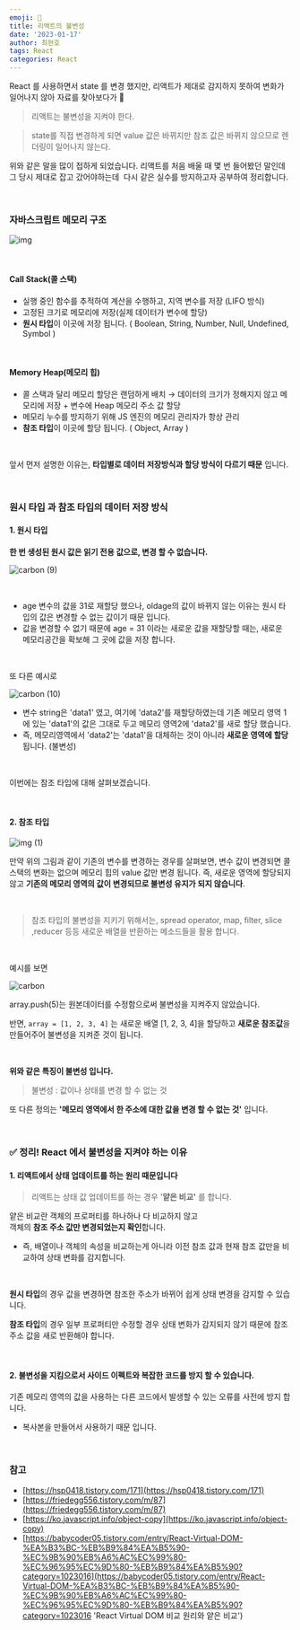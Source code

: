```yaml
---
emoji: 📖
title: 리액트의 불변성
date: '2023-01-17'
author: 최현호
tags: React
categories: React
---
```


React 를 사용하면서 state 를 변경 했지만, 리액트가 제대로 감지하지 못하여 변화가 일어나지 않아 자료를 찾아보다가 🥺

> 리액트는 불변성을 지켜야 한다.

> state를 직접 변경하게 되면 value 값은 바뀌지만 참조 값은 바뀌지 않으므로 렌더링이 일어나지 않는다.

위와 같은 말을 많이 접하게 되었습니다. 리액트를 처음 배울 때 몇 번 들어봤던 말인데 그 당시 제대로 잡고 갔어야하는데  다시 같은 실수를 방지하고자 공부하여 정리합니다.

<br>

### 자바스크립트 메모리 구조

![img](https://user-images.githubusercontent.com/87301268/223899501-bfe38e63-418a-4a4f-8b88-0e72303e8841.png)

<br>

#### Call Stack(콜 스택)

- 실행 중인 함수를 추적하여 계산을 수행하고, 지역 변수를 저장 (LIFO 방식)
- 고정된 크기로 메모리에 저장(실제 데이터가 변수에 할당)
- **원시 타입**</span>이 이곳에 저장 됩니다. ( Boolean, String, Number, Null, Undefined, Symbol )</span>

<br>

#### Memory Heap(메모리 힙)

- 콜 스택과 달리 메모리 할당은 랜덤하게 배치 → 데이터의 크기가 정해지지 않고 메모리에 저장 + 변수에 Heap 메모리 주소 값 할당
- 메모리 누수를 방지하기 위해 JS 엔진의 메모리 관리자가 항상 관리
- **참조 타입**</span>이 이곳에 할당 됩니다. ( Object, Array )</span>

<br>

앞서 먼저 설명한 이유는, **타입별로 데이터 저장방식과 할당 방식이 다르기 때문**</span> 입니다.

<br>

### 원시 타입 과 참조 타입의 데이터 저장 방식

#### 1. 원시 타입

**한 번 생성된 원시 값은 읽기 전용 값으로, 변경 할 수 없습니다.**

![carbon (9)](https://user-images.githubusercontent.com/87301268/223899574-82c136d0-82de-4501-83ac-df453d4b0d01.png)

<br>

- age 변수의 값을 31로 재할당 했으나, oldage의 값이 바뀌지 않는 이유는 원시 타입의 값은 변경할 수 없는 값이기 때문 입니다.
- 값을 변경할 수 없기 때문에 age = 31 이라는 새로운 값을 재할당할 때는, 새로운 메모리공간을 확보해 그 곳에 값을 저장 합니다.

<br>

또 다른 예시로

![carbon (10)](https://user-images.githubusercontent.com/87301268/223899676-a138085e-c6b5-47cb-994e-4df9616b63c7.png)

- 변수 string은 'data1' 였고, 여기에 'data2'를 재할당하였는데 기존 메모리 영역 1에 있는 'data1'의 값은 그대로 두고 메모리 영역2에 'data2'를 새로 할당 했습니다.
- 즉, 메모리영역에서 'data2'는 'data1'을 대체하는 것이 아니라 **새로운 영역에 할당**됩니다. (불변성)

<br>

이번에는 참조 타입에 대해 살펴보겠습니다.

<br>

#### 2. 참조 타입

![img (1)](https://user-images.githubusercontent.com/87301268/223899848-b0f4dba2-3ceb-4961-8add-0927f6a5b419.png)

만약 위의 그림과 같이 기존의 변수를 변경하는 경우를 살펴보면, 변수 값이 변경되면
콜스택의 변화는 없으며 메모리 힙의 value 값만 변경 됩니다. 즉, 새로운 영역에 할당되지 않고 **기존의 메모리 영역의 값이 변경되므로 불변성 유지가 되지 않습니다**.

<br>

> 참조 타입의 불변성을 지키기 위해서는, spread operator, map, filter, slice ,reducer 등등 새로운 배열을 반환하는 메소드들을 활용 합니다.

<br>

예시를 보면

![carbon](https://user-images.githubusercontent.com/87301268/236991347-100739eb-ade1-4402-9ef8-598ee9aff779.png)

array.push(5)는 원본데이터를 수정함으로써 불변성을 지켜주지 않았습니다.

반면, `array = [1, 2, 3, 4]` 는 새로운 배열 [1, 2, 3, 4]을 할당하고 **새로운 참조값**을 만들어주어 불변성을 지켜준 것이 됩니다.

<br>

**위와 같은 특징이 불변성</span> 입니다.**

> 불변성 : 값이나 상태를 변경 할 수 없는 것

또 다른 정의는 **'메모리 영역에서 한 주소에 대한 값을 변경 할 수 없는 것'** 입니다.

<br>

### ✅ 정리! React 에서 불변성을 지켜야 하는 이유

#### 1. 리액트에서 상태 업데이트를 하는 원리 때문입니다

> 리액트는 상태 값 업데이트를 하는 경우 '**얕은 비교'** 를 합니다.

얕은 비교란 객체의 프로퍼티를 하나하나 다 비교하지 않고 <br> 객체의 **참조 주소 값만 변경되었는지 확인**합니다.

- 즉, 배열이나 객체의 속성을 비교하는게 아니라 이전 참조 값과 현재 참조 값만을 비교하여 상태 변화를 감지합니다.

<br>

**원시 타입**의 경우 값을 변경하면 참조한 주소가 바뀌어 쉽게 상태 변경을 감지할 수 있습니다.

**참조 타입**의 경우 일부 프로퍼티만 수정할 경우 상태 변화가 감지되지 않기 때문에 참조 주소 값을 새로 반환해야 합니다.

<br>

#### 2. 불변성을 지킴으로서 사이드 이펙트와 복잡한 코드를 방지 할 수 있습니다.

기존 메모리 영역의 값을 사용하는 다른 코드에서 발생할 수 있는 오류를 사전에 방지 합니다.

- 복사본을 만들어서 사용하기 때문 입니다.

<br>

### 참고

- [https://hsp0418.tistory.com/171](https://hsp0418.tistory.com/171)
- [https://friedegg556.tistory.com/m/87](https://friedegg556.tistory.com/m/87)
- [https://ko.javascript.info/object-copy](https://ko.javascript.info/object-copy)
- [https://babycoder05.tistory.com/entry/React-Virtual-DOM-%EA%B3%BC-%EB%B9%84%EA%B5%90-%EC%9B%90%EB%A6%AC%EC%99%80-%EC%96%95%EC%9D%80-%EB%B9%84%EA%B5%90?category=1023016](https://babycoder05.tistory.com/entry/React-Virtual-DOM-%EA%B3%BC-%EB%B9%84%EA%B5%90-%EC%9B%90%EB%A6%AC%EC%99%80-%EC%96%95%EC%9D%80-%EB%B9%84%EA%B5%90?category=1023016 'React Virtual DOM 비교 원리와 얕은 비교')

<br>

```toc

```
